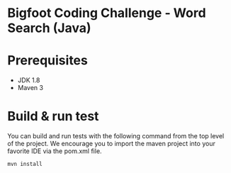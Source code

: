 Bigfoot Coding Challenge - Word Search (Java)
========================================================

# Prerequisites
- JDK 1.8
- Maven 3

# Build & run test
You can build and run tests with the following command from the top level of the project. 
We encourage you to import the maven project into your favorite IDE via the pom.xml file.   
```shell
mvn install
```
